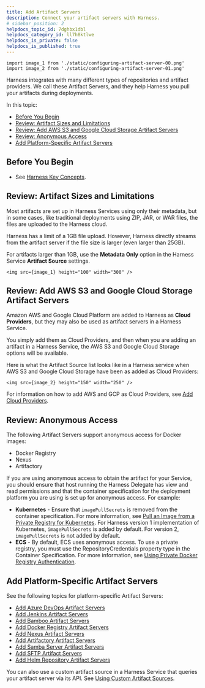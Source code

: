 ```yaml
---
title: Add Artifact Servers
description: Connect your artifact servers with Harness.
# sidebar_position: 2
helpdocs_topic_id: 7dghbx1dbl
helpdocs_category_id: ll7h8ktlwe
helpdocs_is_private: false
helpdocs_is_published: true
---
```

```mdx-code-block
import image_1 from './static/configuring-artifact-server-00.png'
import image_2 from './static/configuring-artifact-server-01.png'
```

Harness integrates with many different types of repositories and artifact providers. We call these Artifact Servers, and they help Harness you pull your artifacts during deployments.

In this topic:

* [Before You Begin](#before-you-begin)
* [Review: Artifact Sizes and Limitations](#review-artifact-sizes-and-limitations)
* [Review: Add AWS S3 and Google Cloud Storage Artifact Servers](#review-add-aws-s3-and-google-cloud-storage-artifact-servers)
* [Review: Anonymous Access](#review-anonymous-access)
* [Add Platform-Specific Artifact Servers](#add-platform-specific-artifact-servers)

## Before You Begin

* See [Harness Key Concepts](https://docs.harness.io/article/4o7oqwih6h-harness-key-concepts).

## Review: Artifact Sizes and Limitations

Most artifacts are set up in Harness Services using only their metadata, but in some cases, like traditional deployments using ZIP, JAR, or WAR files, the files are uploaded to the Harness cloud.

Harness has a limit of a 1GB file upload. However, Harness directly streams from the artifact server if the file size is larger (even larger than 25GB).

For artifacts larger than 1GB, use the **Metadata Only** option in the Harness Service **Artifact Source** settings.

```mdx-code-block
<img src={image_1} height="100" width="300" />
```


## Review: Add AWS S3 and Google Cloud Storage Artifact Servers

Amazon AWS and Google Cloud Platform are added to Harness as **Cloud Providers**, but they may also be used as artifact servers in a Harness Service.

You simply add them as Cloud Providers, and then when you are adding an artifact in a Harness Service, the AWS S3 and Google Cloud Storage options will be available.

Here is what the Artifact Source list looks like in a Harness service when AWS S3 and Google Cloud Storage have been as added as Cloud Providers:

```mdx-code-block
<img src={image_2} height="150" width="250" />
```

For information on how to add AWS and GCP as Cloud Providers, see [Add Cloud Providers](cloud-providers.md).

## Review: Anonymous Access

The following Artifact Servers support anonymous access for Docker images:

* Docker Registry
* Nexus
* Artifactory

If you are using anonymous access to obtain the artifact for your Service, you should ensure that host running the Harness Delegate has view and read permissions and that the container specification for the deployment platform you are using is set up for anonymous access. For example:

* **Kubernetes** - Ensure that `imagePullSecrets` is removed from the container specification. For more information, see [Pull an Image from a Private Registry for Kubernetes](../../../continuous-delivery/kubernetes-deployments/pull-an-image-from-a-private-registry-for-kubernetes.md). For Harness version 1 implementation of Kubernetes, `imagePullSecrets` is added by default. For version 2, `imagePullSecrets` is not added by default.
* **ECS** - By default, ECS uses anonymous access. To use a private registry, you must use the RepositoryCredentials property type in the Container Specification. For more information, see [Using Private Docker Registry Authentication](../../../continuous-delivery/aws-deployments/ecs-deployment/ecs-services.md#using-private-docker-registry-authentication).

## Add Platform-Specific Artifact Servers

See the following topics for platform-specific Artifact Servers:

* [Add Azure DevOps Artifact Servers](add-azure-dev-ops-artifact-servers.md)
* [Add Jenkins Artifact Servers](add-jenkins-artifact-servers.md)
* [Add Bamboo Artifact Servers](add-bamboo-artifact-servers.md)
* [Add Docker Registry Artifact Servers](add-docker-registry-artifact-servers.md)
* [Add Nexus Artifact Servers](add-nexus-artifact-servers.md)
* [Add Artifactory Artifact Servers](add-artifactory-servers.md)
* [Add Samba Server Artifact Servers](add-smb-artifact-servers.md)
* [Add SFTP Artifact Servers](add-sftp-artifact-servers.md)
* [Add Helm Repository Artifact Servers](add-helm-repository-servers.md)

You can also use a custom artifact source in a Harness Service that queries your artifact server via its API. See [Using Custom Artifact Sources](../../../continuous-delivery/model-cd-pipeline/setup-services/custom-artifact-source.md).

